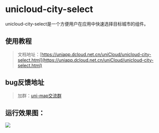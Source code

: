 # unicloud-city-select

unicloud-city-select是一个方便用户在应用中快速选择目标城市的组件。

## 使用教程

> 文档地址：[https://uniapp.dcloud.net.cn/uniCloud/unicloud-city-select.html](https://uniapp.dcloud.net.cn/uniCloud/unicloud-city-select.html)

## bug反馈地址

> 加群：[uni-map交流群](https://im.dcloud.net.cn/#/?joinGroup=64d62b106823de10406ad72f)

## 运行效果图：

![](https://qiniu-web-assets.dcloud.net.cn/unidoc/zh/3707/417.png)

